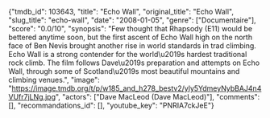 {"tmdb_id": 103643, "title": "Echo Wall", "original_title": "Echo Wall", "slug_title": "echo-wall", "date": "2008-01-05", "genre": ["Documentaire"], "score": "0.0/10", "synopsis": "Few thought that Rhapsody (E11) would be bettered anytime soon, but the first ascent of Echo Wall high on the north face of Ben Nevis brought another rise in world standards in trad climbing. Echo Wall is a strong contender for the world\u2019s hardest traditional rock climb.  The film follows Dave\u2019s preparation and attempts on Echo Wall, through some of Scotland\u2019s most beautiful mountains and climbing venues.", "image": "https://image.tmdb.org/t/p/w185_and_h278_bestv2/yly5YdmeyNybBAJ4n4VUfr7jLNg.jpg", "actors": ["Dave MacLeod (Dave MacLeod)"], "comments": [], "recommandations_id": [], "youtube_key": "PNRIA7ckJeE"}